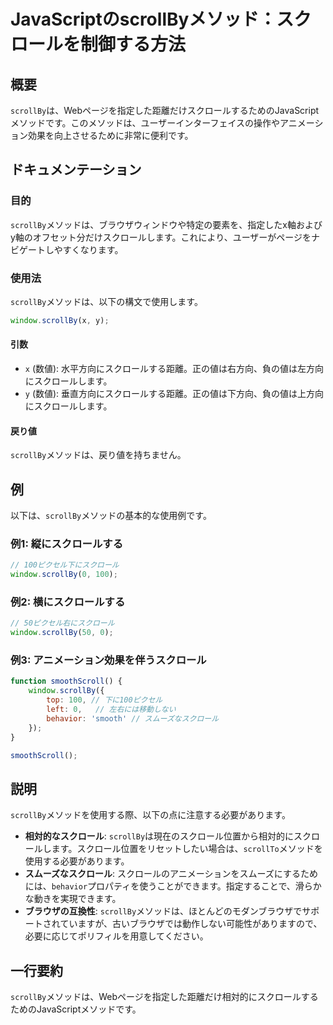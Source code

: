 <!--
Meta Description: # JavaScriptのscrollByメソッド：スクロールを制御する方法 ## 概要 `scrollBy`は、Webページを指定した距離だけスクロールするためのJavaScriptメソッドです。このメソッドは、ユーザーインターフェイスの操作やアニメーション効果を向上させるために非常に便利です。 ...
Meta Keywords: scrollby, メソッドは, javascript, window, 100
-->

# JavaScriptのscrollByメソッド：スクロールを制御する方法

## 概要
`scrollBy`は、Webページを指定した距離だけスクロールするためのJavaScriptメソッドです。このメソッドは、ユーザーインターフェイスの操作やアニメーション効果を向上させるために非常に便利です。

## ドキュメンテーション
### 目的
`scrollBy`メソッドは、ブラウザウィンドウや特定の要素を、指定したx軸およびy軸のオフセット分だけスクロールします。これにより、ユーザーがページをナビゲートしやすくなります。

### 使用法
`scrollBy`メソッドは、以下の構文で使用します。

```javascript
window.scrollBy(x, y);
```

#### 引数
- `x` (数値): 水平方向にスクロールする距離。正の値は右方向、負の値は左方向にスクロールします。
- `y` (数値): 垂直方向にスクロールする距離。正の値は下方向、負の値は上方向にスクロールします。

#### 戻り値
`scrollBy`メソッドは、戻り値を持ちません。

## 例
以下は、`scrollBy`メソッドの基本的な使用例です。

### 例1: 縦にスクロールする
```javascript
// 100ピクセル下にスクロール
window.scrollBy(0, 100);
```

### 例2: 横にスクロールする
```javascript
// 50ピクセル右にスクロール
window.scrollBy(50, 0);
```

### 例3: アニメーション効果を伴うスクロール
```javascript
function smoothScroll() {
    window.scrollBy({
        top: 100, // 下に100ピクセル
        left: 0,   // 左右には移動しない
        behavior: 'smooth' // スムーズなスクロール
    });
}

smoothScroll();
```

## 説明
`scrollBy`メソッドを使用する際、以下の点に注意する必要があります。

- **相対的なスクロール**: `scrollBy`は現在のスクロール位置から相対的にスクロールします。スクロール位置をリセットしたい場合は、`scrollTo`メソッドを使用する必要があります。
- **スムーズなスクロール**: スクロールのアニメーションをスムーズにするためには、`behavior`プロパティを使うことができます。指定することで、滑らかな動きを実現できます。
- **ブラウザの互換性**: `scrollBy`メソッドは、ほとんどのモダンブラウザでサポートされていますが、古いブラウザでは動作しない可能性がありますので、必要に応じてポリフィルを用意してください。

## 一行要約
`scrollBy`メソッドは、Webページを指定した距離だけ相対的にスクロールするためのJavaScriptメソッドです。